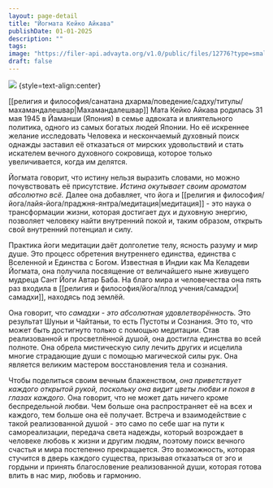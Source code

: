 ```yaml
---
layout: page-detail
title: "Йогмата Кейко Айкава"
publishDate: 01-01-2025
description: ""
tags:
image: "https://filer-api.advayta.org/v1.0/public/files/12776?type=small"
draft: false
---
```

[![](https://filer-api.advayta.org/v1.0/public/files/53750?type=medium)](https://filer-api.advayta.org/v1.0/public/files/53751?type=medium) {style=text-align:center}

[[религия и философия/санатана дхарма/поведение/садху/титулы/махамандалешвар|Махамандалешвар]] Мата Кейко Айкава родилась 31 мая 1945 в Йаманши (Япония) в семье адвоката и влиятельного политика, одного из самых богатых людей Японии. Но её искреннее желание исследовать Человека и нескончаемый духовный поиск однажды заставил её отказаться от мирских удовольствий и стать искателем вечного духовного сокровища, которое только увеличивается, когда им делятся.   
  
Йогмата говорит, что истину нельзя выразить словами, но можно почувствовать её присутствие. _Истина окутывает своим ароматом абсолютно всё._ Далее она добавляет, что йога и [[религия и философия/йога/лайя-йога/праджня-янтра/медитация|медитация]] - это наука о трансформации жизни, которая достигает дух и духовную энергию, позволяет человеку найти внутренний покой и, таким образом, открыть свой внутренний потенциал и силу.   
  
 Практика йоги медитации даёт долголетие телу, ясность разуму и мир душе. Это процесс обретения внутреннего единства, единства с Вселенной и Единства с Богом. Известная в Индии как Ма Келадеви Йогмата, она получила посвящение от величайшего ныне живущего мудреца Сант Йоги Автар Баба. На благо мира и человечества она пять раз входила в [[религия и философия/йога/плод учения/самадхи|самадхи]], находясь под землёй.   
  
Она говорит, что _самадхи - это абсолютная удовлетворённость._ Это результат Шуньи и Чайтаньи, то есть Пустоты и Сознания. Это то, что может быть достигнуто только с помощью медитации. Став реализованной и просветлённой душой, она достигла единства во всей полноте. Она обрела мистическую силу лечить других и исцелила многие страдающие души с помощью магической силы рук. Она является великим мастером восстановления тела и сознания.   
  
Чтобы поделиться своим вечным блаженством, _она приветствует каждого открытой рукой, поскольку она видит цветы любви и покоя в глазах каждого_. Она говорит, что не может дать ничего кроме беспредельной любви. Чем больше она распространяет её на всех и каждого, тем больше она её получает. Встреча и взаимодействие с такой реализованной душой - это само по себе шаг на пути к самореализации, передача света надежды, который возрождает в человеке любовь к жизни и другим людям, поэтому поиск вечного счастья и мира постепенно прекращается. Это возможность, которая стучится в дверь каждого существа, призывая отказаться от эго и гордыни и принять благословение реализованной души, которая готова влить в нас мир, любовь и гармонию.
  
  
